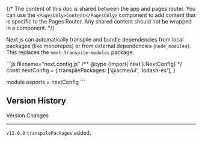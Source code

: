 {/\* The content of this doc is shared between the app and pages router.
You can use the `<PagesOnly>Content</PagesOnly>` component to add
content that is specific to the Pages Router. Any shared content should
not be wrapped in a component. \*/}

Next.js can automatically transpile and bundle dependencies from local
packages (like monorepos) or from external dependencies
(`node_modules`). This replaces the `next-transpile-modules` package.

\`\`\`js filename="next.config.js" /\*\* @type
{import('next').NextConfig} \*/ const nextConfig = { transpilePackages:
\['@acme/ui', 'lodash-es'\], }

module.exports = nextConfig \`\`\`

## Version History

  Version     Changes
  ----------- ----------------------------
  `v13.0.0`   `transpilePackages` added.
